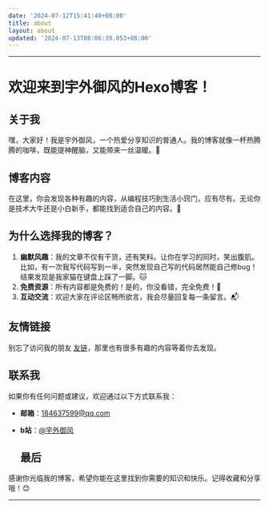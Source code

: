 ```yaml
---
date: '2024-07-12T15:41:40+08:00'
title: about
layout: about
updated: '2024-07-13T08:06:39.053+08:00'
---
```



---

# 欢迎来到宇外御风的Hexo博客！

  ## 关于我

嘿，大家好！我是宇外御风，一个热爱分享知识的普通人。我的博客就像一杯热腾腾的咖啡，既能提神醒脑，又能带来一丝温暖。🌟

  ## 博客内容

在这里，你会发现各种有趣的内容，从编程技巧到生活小窍门，应有尽有。无论你是技术大牛还是小白新手，都能找到适合自己的内容。🚀

  ## 为什么选择我的博客？

1. **幽默风趣**：我的文章不仅有干货，还有笑料。让你在学习的同时，笑出腹肌。比如，有一次我写代码写到一半，突然发现自己写的代码居然能自己修bug！结果发现是我家猫在键盘上踩了一脚。🐱
2. **免费资源**：所有内容都是免费的！是的，你没看错，完全免费！💸
3. **互动交流**：欢迎大家在评论区畅所欲言，我会尽量回复每一条留言。📬

  ## 友情链接

别忘了访问我的朋友 [友链](https://20010501.xyz/yll/)，那里也有很多有趣的内容等着你去发现。

  ## 联系我

如果你有任何问题或建议，欢迎通过以下方式联系我：
- **邮箱**：184637599@qq.com
- **b站**：[@宇外御风](https://space.bilibili.com/440611061?spm_id_from=333.1007.0.0)

  ## 最后

感谢你光临我的博客，希望你能在这里找到你需要的知识和快乐。记得收藏和分享哦！😊

---

